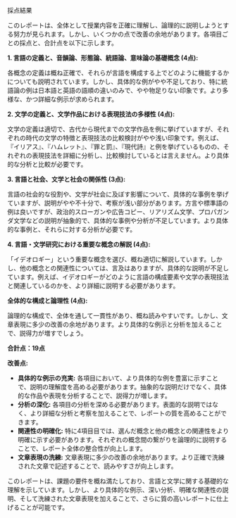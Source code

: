採点結果

このレポートは、全体として授業内容を正確に理解し、論理的に説明しようとする努力が見られます。しかし、いくつかの点で改善の余地があります。各項目ごとの採点と、合計点を以下に示します。

**1. 言語の定義と、音韻論、形態論、統語論、意味論の基礎概念 (4点):**

各概念の定義は概ね正確で、それらが言語を構成する上でどのように機能するかについても説明されています。しかし、具体的な例がやや不足しており、特に統語論の例は日本語と英語の語順の違いのみで、やや物足りない印象です。より多様な、かつ詳細な例示が求められます。


**2. 文学の定義と、文学作品における表現技法の多様性 (4点):**

文学の定義は適切で、古代から現代までの文学作品を例に挙げていますが、それぞれの時代の文学の特徴と表現技法の比較検討がやや浅い印象です。例えば、『イリアス』、『ハムレット』、『罪と罰』、『現代詩』と例を挙げているものの、それぞれの表現技法を詳細に分析し、比較検討しているとは言えません。より具体的な分析と比較が必要です。


**3. 言語と社会、文学と社会の関係性 (3点):**

言語の社会的な役割や、文学が社会に及ぼす影響について、具体的な事例を挙げていますが、説明がやや不十分で、考察が浅い部分があります。方言や標準語の例は良いですが、政治的スローガンや広告コピー、リアリズム文学、プロパガンダ文学などの説明が抽象的で、具体的な事例や分析が不足しています。より具体的な事例と、それらに対する分析が必要です。


**4. 言語・文学研究における重要な概念の解説 (4点):**

「イデオロギー」という重要な概念を選び、概ね適切に解説しています。しかし、他の概念との関連性については、言及はありますが、具体的な説明が不足しています。例えば、イデオロギーがどのように言語の構成要素や文学の表現技法と関連しているのかを、より詳細に説明する必要があります。


**全体的な構成と論理性 (4点):**

論理的な構成で、全体を通して一貫性があり、概ね読みやすいです。しかし、文章表現に多少の改善の余地があります。より具体的な例示と分析を加えることで、説得力が増すでしょう。


**合計点：19点**


**改善点:**

* **具体的な例示の充実:** 各項目において、より具体的な例を豊富に示すことで、説明の理解度を高める必要があります。抽象的な説明だけでなく、具体的な作品や表現を分析することで、説得力が増します。
* **分析の深化:** 各項目の分析を深める必要があります。表面的な説明ではなく、より詳細な分析と考察を加えることで、レポートの質を高めることができます。
* **関連性の明確化:** 特に4項目目では、選んだ概念と他の概念との関連性をより明確に示す必要があります。それぞれの概念間の繋がりを論理的に説明することで、レポート全体の整合性が向上します。
* **文章表現の洗練:** 文章表現に多少の改善の余地があります。より正確で洗練された文章で記述することで、読みやすさが向上します。


このレポートは、課題の要件を概ね満たしており、言語と文学に関する基礎的な理解を示しています。しかし、より具体的な例示、深い分析、明確な関連性の説明、そして洗練された文章表現を加えることで、さらに質の高いレポートに仕上げることが可能です。
